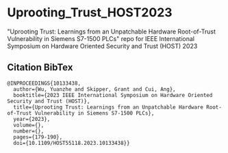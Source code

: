 # Uprooting_Trust_HOST2023
"Uprooting Trust: Learnings from an Unpatchable Hardware Root-of-Trust Vulnerability in Siemens S7-1500 PLCs" repo for IEEE International Symposium on Hardware Oriented Security and Trust (HOST) 2023

## Citation BibTex
```
@INPROCEEDINGS{10133438,
  author={Wu, Yuanzhe and Skipper, Grant and Cui, Ang},
  booktitle={2023 IEEE International Symposium on Hardware Oriented Security and Trust (HOST)}, 
  title={Uprooting Trust: Learnings from an Unpatchable Hardware Root-of-Trust Vulnerability in Siemens S7-1500 PLCs}, 
  year={2023},
  volume={},
  number={},
  pages={179-190},
  doi={10.1109/HOST55118.2023.10133438}}
```

